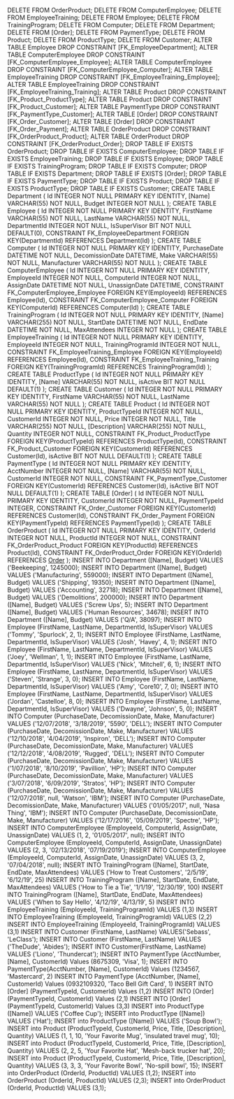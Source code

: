 DELETE FROM OrderProduct;
DELETE FROM ComputerEmployee;
DELETE FROM EmployeeTraining;
DELETE FROM Employee;
DELETE FROM TrainingProgram;
DELETE FROM Computer;
DELETE FROM Department;
DELETE FROM [Order];
DELETE FROM PaymentType;
DELETE FROM Product;
DELETE FROM ProductType;
DELETE FROM Customer;
ALTER TABLE Employee DROP CONSTRAINT [FK_EmployeeDepartment];
ALTER TABLE ComputerEmployee DROP CONSTRAINT [FK_ComputerEmployee_Employee];
ALTER TABLE ComputerEmployee DROP CONSTRAINT [FK_ComputerEmployee_Computer];
ALTER TABLE EmployeeTraining DROP CONSTRAINT [FK_EmployeeTraining_Employee];
ALTER TABLE EmployeeTraining DROP CONSTRAINT [FK_EmployeeTraining_Training];
ALTER TABLE Product DROP CONSTRAINT [FK_Product_ProductType];
ALTER TABLE Product DROP CONSTRAINT [FK_Product_Customer];
ALTER TABLE PaymentType DROP CONSTRAINT [FK_PaymentType_Customer];
ALTER TABLE [Order] DROP CONSTRAINT [FK_Order_Customer];
ALTER TABLE [Order] DROP CONSTRAINT [FK_Order_Payment];
ALTER TABLE OrderProduct DROP CONSTRAINT [FK_OrderProduct_Product];
ALTER TABLE OrderProduct DROP CONSTRAINT [FK_OrderProduct_Order];
DROP TABLE IF EXISTS OrderProduct;
DROP TABLE IF EXISTS ComputerEmployee;
DROP TABLE IF EXISTS EmployeeTraining;
DROP TABLE IF EXISTS Employee;
DROP TABLE IF EXISTS TrainingProgram;
DROP TABLE IF EXISTS Computer;
DROP TABLE IF EXISTS Department;
DROP TABLE IF EXISTS [Order];
DROP TABLE IF EXISTS PaymentType;
DROP TABLE IF EXISTS Product;
DROP TABLE IF EXISTS ProductType;
DROP TABLE IF EXISTS Customer;
CREATE TABLE Department (
    Id INTEGER NOT NULL PRIMARY KEY IDENTITY,
    [Name] VARCHAR(55) NOT NULL,
    Budget  INTEGER NOT NULL
);
CREATE TABLE Employee (
    Id INTEGER NOT NULL PRIMARY KEY IDENTITY,
    FirstName VARCHAR(55) NOT NULL,
    LastName VARCHAR(55) NOT NULL,
    DepartmentId INTEGER NOT NULL,
    IsSuperVisor BIT NOT NULL DEFAULT(0),
    CONSTRAINT FK_EmployeeDepartment FOREIGN KEY(DepartmentId) REFERENCES Department(Id)
);
CREATE TABLE Computer (
    Id INTEGER NOT NULL PRIMARY KEY IDENTITY,
    PurchaseDate DATETIME NOT NULL,
    DecomissionDate DATETIME,
    Make VARCHAR(55) NOT NULL,
    Manufacturer VARCHAR(55) NOT NULL
);
CREATE TABLE ComputerEmployee (
    Id INTEGER NOT NULL PRIMARY KEY IDENTITY,
    EmployeeId INTEGER NOT NULL,
    ComputerId INTEGER NOT NULL,
    AssignDate DATETIME NOT NULL,
    UnassignDate DATETIME,
    CONSTRAINT FK_ComputerEmployee_Employee FOREIGN KEY(EmployeeId) REFERENCES Employee(Id),
    CONSTRAINT FK_ComputerEmployee_Computer FOREIGN KEY(ComputerId) REFERENCES Computer(Id)
);
CREATE TABLE TrainingProgram (
    Id INTEGER NOT NULL PRIMARY KEY IDENTITY,
    [Name] VARCHAR(255) NOT NULL,
    StartDate DATETIME NOT NULL,
    EndDate DATETIME NOT NULL,
    MaxAttendees INTEGER NOT NULL
);
CREATE TABLE EmployeeTraining (
    Id INTEGER NOT NULL PRIMARY KEY IDENTITY,
    EmployeeId INTEGER NOT NULL,
    TrainingProgramId INTEGER NOT NULL,
    CONSTRAINT FK_EmployeeTraining_Employee FOREIGN KEY(EmployeeId) REFERENCES Employee(Id),
    CONSTRAINT FK_EmployeeTraining_Training FOREIGN KEY(TrainingProgramId) REFERENCES TrainingProgram(Id)
);
CREATE TABLE ProductType (
    Id INTEGER NOT NULL PRIMARY KEY IDENTITY,
    [Name] VARCHAR(55) NOT NULL,
    isActive BIT NOT NULL DEFAULT(1)
);
CREATE TABLE Customer (
    Id INTEGER NOT NULL PRIMARY KEY IDENTITY,
    FirstName VARCHAR(55) NOT NULL,
    LastName VARCHAR(55) NOT NULL
);
CREATE TABLE Product (
    Id INTEGER NOT NULL PRIMARY KEY IDENTITY,
    ProductTypeId INTEGER NOT NULL,
    CustomerId INTEGER NOT NULL,
    Price INTEGER NOT NULL,
    Title VARCHAR(255) NOT NULL,
    [Description] VARCHAR(255) NOT NULL,
    Quantity INTEGER NOT NULL,
    CONSTRAINT FK_Product_ProductType FOREIGN KEY(ProductTypeId) REFERENCES ProductType(Id),
    CONSTRAINT FK_Product_Customer FOREIGN KEY(CustomerId) REFERENCES Customer(Id),
    isActive BIT NOT NULL DEFAULT(1)
);
CREATE TABLE PaymentType (
    Id INTEGER NOT NULL PRIMARY KEY IDENTITY,
    AcctNumber INTEGER NOT NULL,
    [Name] VARCHAR(55) NOT NULL,
    CustomerId INTEGER NOT NULL,
    CONSTRAINT FK_PaymentType_Customer FOREIGN KEY(CustomerId) REFERENCES Customer(Id),
    isActive BIT NOT NULL DEFAULT(1)
);
CREATE TABLE [Order] (
    Id INTEGER NOT NULL PRIMARY KEY IDENTITY,
    CustomerId INTEGER NOT NULL,
    PaymentTypeId INTEGER,
    CONSTRAINT FK_Order_Customer FOREIGN KEY(CustomerId) REFERENCES Customer(Id),
    CONSTRAINT FK_Order_Payment FOREIGN KEY(PaymentTypeId) REFERENCES PaymentType(Id)
);
CREATE TABLE OrderProduct (
    Id INTEGER NOT NULL PRIMARY KEY IDENTITY,
    OrderId INTEGER NOT NULL,
    ProductId INTEGER NOT NULL,
    CONSTRAINT FK_OrderProduct_Product FOREIGN KEY(ProductId) REFERENCES Product(Id),
    CONSTRAINT FK_OrderProduct_Order FOREIGN KEY(OrderId) REFERENCES [Order](Id)
);
INSERT INTO Department ([Name], Budget) VALUES ('Beekeeping', 1245000);
INSERT INTO Department ([Name], Budget) VALUES ('Manufacturing', 559000);
INSERT INTO Department ([Name], Budget) VALUES ('Shipping', 19350);
INSERT INTO Department ([Name], Budget) VALUES ('Accounting', 32718);
INSERT INTO Department ([Name], Budget) VALUES ('Demolitions', 200000);
INSERT INTO Department ([Name], Budget) VALUES ('Screw Ups', 5);
INSERT INTO Department ([Name], Budget) VALUES ('Human Resources', 34678);
INSERT INTO Department ([Name], Budget) VALUES ('Q/A', 38097);
INSERT INTO Employee (FirstName, LastName, DepartmentId, IsSuperVisor) VALUES ('Tommy', 'Spurlock', 2, 1);
INSERT INTO Employee (FirstName, LastName, DepartmentId, IsSuperVisor) VALUES ('Josh', 'Havey', 4, 1);
INSERT INTO Employee (FirstName, LastName, DepartmentId, IsSuperVisor) VALUES ('Joey', 'Wellman', 1, 1);
INSERT INTO Employee (FirstName, LastName, DepartmentId, IsSuperVisor) VALUES ('Nick', 'Mitchell', 6, 1);
INSERT INTO Employee (FirstName, LastName, DepartmentId, IsSuperVisor) VALUES ('Steven', 'Strange', 3, 0);
INSERT INTO Employee (FirstName, LastName, DepartmentId, IsSuperVisor) VALUES ('Amy', 'Core10', 7, 0);
INSERT INTO Employee (FirstName, LastName, DepartmentId, IsSuperVisor) VALUES ('Jordan', 'Castelloe', 8, 0);
INSERT INTO Employee (FirstName, LastName, DepartmentId, IsSuperVisor) VALUES ('Dwayne', 'Johnson', 5, 0);
INSERT INTO Computer (PurchaseDate, DecomissionDate, Make, Manufacturer) VALUES ('12/07/2018', '3/18/2019', '5590', 'DELL');
INSERT INTO Computer (PurchaseDate, DecomissionDate, Make, Manufacturer) VALUES ('12/10/2018', '4/04/2019', 'Inspiron', 'DELL');
INSERT INTO Computer (PurchaseDate, DecomissionDate, Make, Manufacturer) VALUES ('12/12/2018', '4/08/2019', 'Rugged', 'DELL');
INSERT INTO Computer (PurchaseDate, DecomissionDate, Make, Manufacturer) VALUES ('1/07/2018', '8/10/2019', 'Pavillion', 'HP');
INSERT INTO Computer (PurchaseDate, DecomissionDate, Make, Manufacturer) VALUES ('3/07/2018', '6/09/2019', 'Stratos', 'HP');
INSERT INTO Computer (PurchaseDate, DecomissionDate, Make, Manufacturer) VALUES ('12/07/2018', null, 'Watson', 'IBM');
INSERT INTO Computer (PurchaseDate, DecomissionDate, Make, Manufacturer) VALUES ('01/05/2017', null, 'Nasa Thing', 'IBM');
INSERT INTO Computer (PurchaseDate, DecomissionDate, Make, Manufacturer) VALUES ('12/17/2016', '05/09/2019', 'Spectre', 'HP');
INSERT INTO ComputerEmployee (EmployeeId, ComputerId, AssignDate, UnassignDate) VALUES (1, 2, '01/05/2017', null);
INSERT INTO ComputerEmployee (EmployeeId, ComputerId, AssignDate, UnassignDate) VALUES (2, 3, '02/13/2018', '07/19/2019');
INSERT INTO ComputerEmployee (EmployeeId, ComputerId, AssignDate, UnassignDate) VALUES (3, 2, '07/04/2018', null);
INSERT INTO TrainingProgram ([Name], StartDate, EndDate, MaxAttendees) VALUES ('How to Treat Customers', '2/5/19', '6/12/19', 25)
INSERT INTO TrainingProgram ([Name], StartDate, EndDate, MaxAttendees) VALUES ('How to Tie a Tie', '1/1/19', '12/30/19', 100)
INSERT INTO TrainingProgram ([Name], StartDate, EndDate, MaxAttendees) VALUES ('When to Say Hello', '4/12/19', '4/13/19', 5)
INSERT INTO EmployeeTraining (EmployeeId, TrainingProgramId) VALUES (1,3)
INSERT INTO EmployeeTraining (EmployeeId, TrainingProgramId) VALUES (2,2)
INSERT INTO EmployeeTraining (EmployeeId, TrainingProgramId) VALUES (3,1)
INSERT INTO Customer (FirstName, LastName) VALUES('Sebass', 'LeClass');
INSERT INTO Customer (FirstName, LastName) VALUES ('TheDude', 'Abides');
INSERT INTO Customer(FirstName, LastName) VALUES ('Liono', 'Thundercat');
INSERT INTO PaymentType (AcctNumber, [Name], CustomerId) Values (8675309, 'Visa', 1);
INSERT INTO PaymentType(AcctNumber, [Name], CustomerId) Values (1234567, 'Mastercard', 2)
INSERT INTO PaymentType (AcctNumber, [Name], CustomerId) Values (0932109320, 'Taco Bell Gift Card', 1)
INSERT INTO [Order] (PaymentTypeId, CustomerId) Values (1,2)
INSERT INTO [Order] (PaymentTypeId, CustomerId) Values (2,1)
INSERT INTO [Order] (PaymentTypeId, CustomerId) Values (3,3)
INSERT into ProductType ([Name]) VALUES ('Coffee Cup');
INSERT into ProductType ([Name]) VALUES ('Hat');
INSERT into ProductType ([Name]) VALUES ('Soup Bowl');
INSERT into Product (ProductTypeId, CustomerId, Price, Title, [Description], Quantity) VALUES (1, 1, 10, 'Your Favorite Mug', 'insulated travel mug', 10);
INSERT into Product (ProductTypeId, CustomerId, Price, Title, [Description], Quantity) VALUES (2, 2, 5, 'Your Favorite Hat', 'Mesh-back trucker hat', 20);
INSERT into Product (ProductTypeId, CustomerId, Price, Title, [Description], Quantity) VALUES (3, 3, 3, 'Your Favorite Bowl', 'No-spill bowl', 15);
INSERT into OrderProduct (OrderId, ProductId) VALUES (1,2);
INSERT into OrderProduct (OrderId, ProductId) VALUES (2,3);
INSERT into OrderProduct (OrderId, ProductId) VALUES (3,1);
